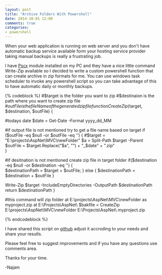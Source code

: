 ```yaml
---
layout: post
title: "Archive Folders With Powershell"
date: 2014-10-01 12:09
comments: true
categories: 
- powershell
---
```


When your web application is running on web server and you don't have automatic backup service available form your hosting service provider taking manual backups is really a frustrating job. 

I have [Pscx](https://pscx.codeplex.com/) module installed on my PC and they have a nice little command Write-Zip available so I decided to write a custom powershell function that can create archive in zip formats for me. You can use windows task scheduler to invoke any powershell script so you can take advantage of this to have automatic daily or monthly backups. 

{% codeblock %}
#$target is the folder you want to zip
#$destinaion is the path where you want to create zip file
#$outFile is the fileName of the generated zip file
function CreateZip($target, $destination, $outFile)
{

#todays date
$date = Get-Date -Format yyyy_dd_MM

#if output file is not mentioned try to get a file name based on target
if ($outFile -eq $null -or $outFile -eq '')
{
    #$target = "E:\projects\AspNet\MVC\newFolder"
    $a = Split-Path $target -Parent
    $outFile = $target.Replace("$a\", "") + "_$date"  + ".zip"    
}

#if desitnation is not mentioned create zip file in target folder
if($destination -eq $null -or $destination -eq '')
{   
    $destinationPath = $target + $outFile;
}
else
{
    $destinationPath = $destination + $outFile
}

Write-Zip $target -IncludeEmptyDirectories -OutputPath $destinationPath
return $destinationPath
}

#this command will zip folder at E:\projects\AspNet\MVC\newFolder as myproject.zip at E:\Projects\AspNet\ 
$bakfile = CreateZip E:\projects\AspNet\MVC\newFolder E:\Projects\AspNet\ myproject.zip

{% endcodeblock %}

I have shared this script on [github](https://github.com/najamsk/powershellRepo) adjust it accroding to your needs and share your resutls. 

Please feel free to suggest improvements and if you have any questions use comments area.

Thanks for your time. 

-Najam